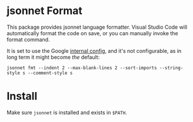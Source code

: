 # jsonnet Format

This package provides jsonnet language formatter. Visual Studio Code will
automatically format the code on save, or you can manually invoke the format
command.

It is set to use the Google [internal
config](https://github.com/google/jsonnet/issues/359), and it's not
configurable, as in long term it might become _the_ default:

```shell
jsonnet fmt --indent 2 --max-blank-lines 2 --sort-imports --string-style s --comment-style s
```

# Install

Make sure `jsonnet` is installed and exists in `$PATH`.

